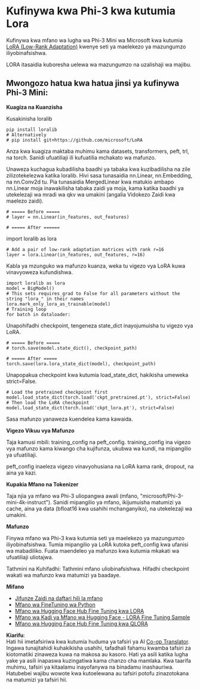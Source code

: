 <!--
CO_OP_TRANSLATOR_METADATA:
{
  "original_hash": "50b6a55a0831b417835087d8b57759fe",
  "translation_date": "2025-05-09T20:47:32+00:00",
  "source_file": "md/03.FineTuning/FineTuning_Lora.md",
  "language_code": "sw"
}
-->
# **Kufinywa kwa Phi-3 kwa kutumia Lora**

Kufinywa kwa mfano wa lugha wa Phi-3 Mini wa Microsoft kwa kutumia [LoRA (Low-Rank Adaptation)](https://github.com/microsoft/LoRA?WT.mc_id=aiml-138114-kinfeylo) kwenye seti ya maelekezo ya mazungumzo iliyobinafsishwa.

LORA itasaidia kuboresha uelewa wa mazungumzo na uzalishaji wa majibu.

## Mwongozo hatua kwa hatua jinsi ya kufinywa Phi-3 Mini:

**Kuagiza na Kuanzisha**

Kusakinisha loralib

```
pip install loralib
# Alternatively
# pip install git+https://github.com/microsoft/LoRA

```

Anza kwa kuagiza maktaba muhimu kama datasets, transformers, peft, trl, na torch. Sanidi ufuatiliaji ili kufuatilia mchakato wa mafunzo.

Unaweza kuchagua kubadilisha baadhi ya tabaka kwa kuzibadilisha na zile zilizotekelezwa katika loralib. Hivi sasa tunasaidia nn.Linear, nn.Embedding, na nn.Conv2d tu. Pia tunasaidia MergedLinear kwa matukio ambapo nn.Linear moja inawakilisha tabaka zaidi ya moja, kama katika baadhi ya utekelezaji wa mradi wa qkv wa umakini (angalia Vidokezo Zaidi kwa maelezo zaidi).

```
# ===== Before =====
# layer = nn.Linear(in_features, out_features)
```

```
# ===== After ======
```

import loralib as lora

```
# Add a pair of low-rank adaptation matrices with rank r=16
layer = lora.Linear(in_features, out_features, r=16)
```

Kabla ya mzunguko wa mafunzo kuanza, weka tu vigezo vya LoRA kuwa vinavyoweza kufundishwa.

```
import loralib as lora
model = BigModel()
# This sets requires_grad to False for all parameters without the string "lora_" in their names
lora.mark_only_lora_as_trainable(model)
# Training loop
for batch in dataloader:
```

Unapohifadhi checkpoint, tengeneza state_dict inayojumuisha tu vigezo vya LoRA.

```
# ===== Before =====
# torch.save(model.state_dict(), checkpoint_path)
```
```
# ===== After =====
torch.save(lora.lora_state_dict(model), checkpoint_path)
```

Unapopakua checkpoint kwa kutumia load_state_dict, hakikisha umeweka strict=False.

```
# Load the pretrained checkpoint first
model.load_state_dict(torch.load('ckpt_pretrained.pt'), strict=False)
# Then load the LoRA checkpoint
model.load_state_dict(torch.load('ckpt_lora.pt'), strict=False)
```

Sasa mafunzo yanaweza kuendelea kama kawaida.

**Vigezo Vikuu vya Mafunzo**

Taja kamusi mbili: training_config na peft_config. training_config ina vigezo vya mafunzo kama kiwango cha kujifunza, ukubwa wa kundi, na mipangilio ya ufuatiliaji.

peft_config inaeleza vigezo vinavyohusiana na LoRA kama rank, dropout, na aina ya kazi.

**Kupakia Mfano na Tokenizer**

Taja njia ya mfano wa Phi-3 uliopangwa awali (mfano, "microsoft/Phi-3-mini-4k-instruct"). Sanidi mipangilio ya mfano, ikijumuisha matumizi ya cache, aina ya data (bfloat16 kwa usahihi mchanganyiko), na utekelezaji wa umakini.

**Mafunzo**

Finywa mfano wa Phi-3 kwa kutumia seti ya maelekezo ya mazungumzo iliyobinafsishwa. Tumia mipangilio ya LoRA kutoka peft_config kwa ufanisi wa mabadiliko. Fuata maendeleo ya mafunzo kwa kutumia mkakati wa ufuatiliaji uliotajwa.

Tathmini na Kuhifadhi: Tathmini mfano uliobinafsishwa. Hifadhi checkpoint wakati wa mafunzo kwa matumizi ya baadaye.

**Mifano**
- [Jifunze Zaidi na daftari hili la mfano](../../../../code/03.Finetuning/Phi_3_Inference_Finetuning.ipynb)
- [Mfano wa FineTuning wa Python](../../../../code/03.Finetuning/FineTrainingScript.py)
- [Mfano wa Hugging Face Hub Fine Tuning kwa LORA](../../../../code/03.Finetuning/Phi-3-finetune-lora-python.ipynb)
- [Mfano wa Kadi ya Mfano wa Hugging Face - LORA Fine Tuning Sample](https://huggingface.co/microsoft/Phi-3-mini-4k-instruct/blob/main/sample_finetune.py)
- [Mfano wa Hugging Face Hub Fine Tuning kwa QLORA](../../../../code/03.Finetuning/Phi-3-finetune-qlora-python.ipynb)

**Kiarifu**:  
Hati hii imetafsiriwa kwa kutumia huduma ya tafsiri ya AI [Co-op Translator](https://github.com/Azure/co-op-translator). Ingawa tunajitahidi kuhakikisha usahihi, tafadhali fahamu kwamba tafsiri za kiotomatiki zinaweza kuwa na makosa au kasoro. Hati ya asili katika lugha yake ya asili inapaswa kuzingatiwa kama chanzo cha mamlaka. Kwa taarifa muhimu, tafsiri ya kitaalamu inayofanywa na binadamu inashauriwa. Hatubebei wajibu wowote kwa kutoelewana au tafsiri potofu zinazotokana na matumizi ya tafsiri hii.